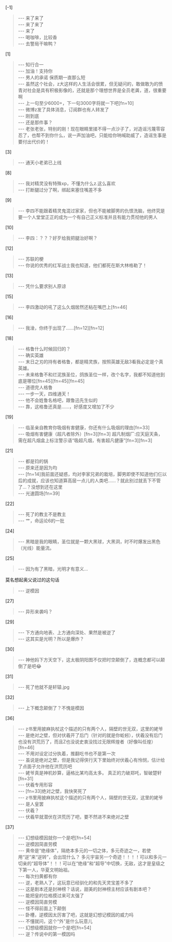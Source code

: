 
[-1] 
>--- 来了来了<br>
>--- 来了来了<br>
>--- 来了<br>
>--- 喝咖啡，比较香<br>
>--- 去警局干嘛鸭？<br>

[1] 
>--- 知行合一<br>
>--- 加油！支持你<br>
>--- 男人的承诺 保质期一直那么短<br>
>--- 虽然这个社会，z大这样的人生活会很累，但无疑问的，敢做敢为的愤青对社会是具有积极影像的，还就是那个理想世界是全员老龚，道，很重要啊<br>
>--- 上一句至少6000+，下一句3000字将就一下吧[fn=10]<br>
>--- 微博z发了具体消息，订阅群也有人转发了<br>
>--- 刚到底<br>
>--- 还是那件事？<br>
>--- 老张老张，特别的刚！现在眼睛里揉不得一点沙子了，对造谣污蔑零容忍了，也帮不到你什么，说一声加油吧，只能给你呐喊助威了，造谣生事是要付出代价的！<br>

[3] 
>--- 通天小老弟已上线<br>

[8] 
>--- 我对精灵没有特殊xp，不懂为什么z.这么喜欢<br>
>--- 打断腿过分了啊，绑起来塞住嘴差不多<br>

[9] 
>--- 李四不能跟着精灵鬼混过家家，但也不能被脚男的仇恨洗脑，他终究是要一个人堂堂正正的成为一个有自己正义标准并且有能力贯彻他的男人<br>

[10] 
>--- 李四：？？？好歹给我把腿治好啊？<br>

[12] 
>--- 苏联的梗<br>
>--- 你说的优秀的红军战士我也知道，他们都死在斯大林格勒了！<br>

[13] 
>--- 凭什么要求别人原谅<br>

[15] 
>--- 李四激动的吼了这么久烟居然还粘在嘴巴上[fn=46]<br>

[16] 
>--- 我淦，你终于出现了……[fn=12][fn=12]<br>

[18] 
>--- 格鲁什么时候回归的？<br>
>--- 确实英雄<br>
>--- 末日之刃的持有者格鲁，都是精灵族，按照英雄无敌3看我必定是个真英雄。<br>
>--- 未来格鲁不和烂泥族圣位，鸽族圣位一样，改个名字，我都不知道他到底是哪位[fn=45][fn=45][fn=45]<br>
>--- 道德完人格鲁<br>
>--- 一步一天，四维通天！<br>
>--- 他不会姓鲁名格吧，跟鲁迅先生似的<br>
>--- 靠，这格鲁还真是……，好感度又增加了不少<br>

[19] 
>--- 临圣亲自教育你吸烟有害健康，你还有什么吸烟的理由[fn=33]<br>
>--- 吸烟有害健康（超凡者除外）[fn=3][fn=3]
超凡制烟厂:应天庭天条，需在超凡烟盒上标注警示语“吸超凡烟，有害超凡健康”[fn=3][fn=3]<br>

[21] 
>--- 都是钧的锅<br>
>--- 原来还是因为均<br>
>--- [fn=14]我前面还疑惑，均对李家兄弟的栽培，脚男即使不知道他们仨以后的成就，应该也知道算高层一点儿的人类吧……？就此别过就丢下不管了…？没想到还在这里<br>
>--- 光速圆场[fn=39]<br>

[22] 
>--- 死了的教主不是教主<br>
>--- 艹，命运论6的一批<br>

[24] 
>--- 黑暗是我的眼睛，圣位就是一颗大黑球，大黑洞，时不时爆发出黑色（光线）能量流。<br>

[25] 
>--- 因为有了黑暗，光明才有意义…

莫名想起奥父说过的这句话<br>
>--- 逆模因<br>

[27] 
>--- 异形来袭吗？<br>

[29] 
>--- 下方通向地表、上方通向深处、果然是被逆了<br>
>--- 这其实是光明？所以是爆炸？<br>

[30] 
>--- 神他妈下方天空下，这太极阴阳图不仅把时空颠倒了，连概念都可以颠倒了是吧😂<br>

[31] 
>--- 死了他就不是轩辕.jpg<br>

[32] 
>--- 上下概念颠倒了？不愧是模因<br>

[36] 
>--- z书里用披麻执杖这个描述的只有两个人，隔壁的世无双，这里的姥爷<br>
>--- 是绝对之壁，但对伏羲开了后门（针对的就是你蚯蚓），伏羲没有后门也没有洪荒历了，而且Z也没说史衷没找过无限辉煌者（好像叫任煌）[fn=46]<br>
>--- 不用对设定过分执着，推翻吃书也不是第一次<br>
>--- 虽说是绝对之壁，但是我记得侠行天下里始终对伏羲心有怜悯，估计给了点面子允许他在洪荒历吧<br>
>--- 姥爷真是神机妙算，逼格比某均高太多。
真正的力破郑吒，智破楚轩[fn=31]<br>
>--- 伏羲专用形容<br>
>--- [fn=33]绝对之壁，我快笑死了<br>
>--- z书里用披麻执杖这个描述的只有两个人，隔壁的世无双，这里的姥爷<br>
>--- 是人皇罢<br>
>--- 伏羲？<br>
>--- 伏羲早就潜伏在洪荒历了吧，要不然进不来绝对之壁<br>

[37] 
>--- 幻想级模因就你一个是吧[fn=54]<br>
>--- 逆模因简直劳模<br>
>--- 黄帝是“绝缘体”，隔绝本多元的一切之体，多元奇迹之一，若使用“逆”来“逆转”，会出现什么？ 多元宇宙另一个奇迹！！！！可以和多元一切亲的“超导体”！！！可以在“绝缘”和“超导”中切换，无敌，这才是皇级之下第一人，华夏文明始祖。<br>
>--- 每次扫黄都有你<br>
>--- 逆，老熟人了，这玩意已经驯化的和先天灵宝差不多了<br>
>--- 这是剧本还是封神榜？话说，甜美的封神榜主材应该有剧本吧？<br>
>--- 能把皇的位格摸过来可太强了<br>
>--- 逆模因简直劳模<br>
>--- 怪不得前面上下颠倒<br>
>--- 卧槽，逆模因太厉害了吧，这就是幻想记模因的威力吗<br>
>--- 不懂就问，这个“外”是什么玩意儿<br>
>--- 幻想级模因就你一个是吧[fn=54]<br>
>--- 逆？传说中的第一模因吗<br>
